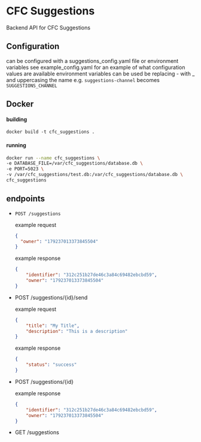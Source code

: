 # CFC Suggestions
Backend API for CFC Suggestions
## Configuration
can be configured with a suggestions_config.yaml file or environment variables 
see example_config.yaml for an example of what configuration values are available 
environment variables can be used be replacing - with _ and uppercasing the name
e.g.
`suggestions-channel` becomes `SUGGESTIONS_CHANNEL`

## Docker
#### building
`docker build -t cfc_suggestions .`

#### running
```bash
docker run --name cfc_suggestions \
-e DATABASE_FILE=/var/cfc_suggestions/database.db \
-e PORT=5023 \
-v /var/cfc_suggestions/test.db:/var/cfc_suggestions/database.db \
cfc_suggestions
```


## endpoints
- `POST /suggestions` 

    example request
    ```json
    {
      "owner": "179237013373845504"
    }
    ```
    example response
    ```json
    {
        "identifier": "312c251b27de46c3a84c69482ebcbd59",
        "owner": "179237013373845504"
    }
    ```
- POST /suggestions/{id}/send

    example request
    ```json
    {
        "title": "My Title",
        "description": "This is a description"
    }
    ```
    example response
    ```json
    {
        "status": "success"
    }
    ```
    
- POST /suggestions/{id}

    example response
    ```json
    {
        "identifier": "312c251b27de46c3a84c69482ebcbd59",
        "owner": "179237013373845504"
    }
    ```
    
- GET /suggestions
    

